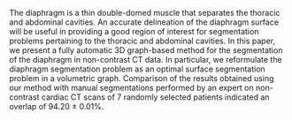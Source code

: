 

The diaphragm is a thin double-domed muscle that separates the thoracic and abdominal cavities. An accurate delineation of the diaphragm surface will be useful in providing a good region of interest for segmentation problems pertaining to the thoracic and abdominal cavities. In this paper, we present a fully automatic 3D graph-based method for the segmentation of the diaphragm in non-contrast CT data. In particular, we reformulate the diaphragm segmentation problem as an optimal surface segmentation problem in a volumetric graph. Comparison of the results obtained using our method with manual segmentations performed by an expert on non-contrast cardiac CT scans of 7 randomly selected patients indicated an overlap of 94.20 ± 0.01%.
